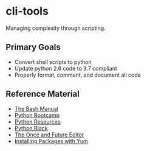 # cli-tools

Managing complexity through scripting.


## Primary Goals
 * Convert shell scripts to python
 * Update python 2.6 code to 3.7 compliant
 * Properly format, comment, and document all code
 
 
## Reference Material
 * [The Bash Manual](https://www.gnu.org/software/bash/manual/bash.html "Bash Manual")
 * [Python Bootcamp](https://www.udemy.com/complete-python-bootcamp/ "Python 3 for Beginners")
 * [Python Resources](https://www.fullstackpython.com/best-python-resources.html "Python resources")
 * [Python Black](https://github.com/python/black "Python Black")
 * [The Once and Future Editor](http://ergoemacs.org/emacs/emacs.html "Emacs")
 * [Installing Packages with Yum](https://access.redhat.com/articles/yum-cheat-sheet "Yum cheatsheet")
 
